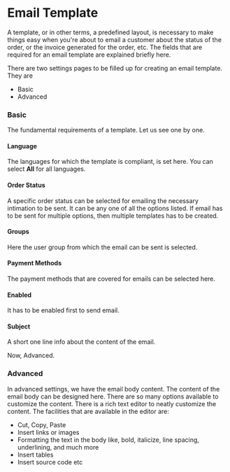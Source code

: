 # Email Template

A template, or in other terms, a predefined layout, is necessary to make things easy when you're about to email a customer about the status of the order, or the invoice generated for the order, etc. The fields that are required for an email template are explained briefly here.

There are two settings pages to be filled up for creating an email template. They are 
* Basic
* Advanced

### Basic
The fundamental requirements of a template. Let us see one by one.
#### Language
The languages for which the template is compliant, is set here. You can select **All** for all languages.
#### Order Status
A specific order status can be selected for emailing the necessary intimation to be sent. It can be any one of all the options listed. If email has to be sent for multiple options, then multiple templates has to be created.

#### Groups
Here the user group from which the email can be sent is selected.

#### Payment Methods
The payment methods that are covered for emails can be selected here.

#### Enabled
It has to be enabled first to send email.

#### Subject
A short one line info about the content of the email.

Now, Advanced.
### Advanced
In advanced settings, we have the email body content. The content of the email body can be designed here. There are so many options available to customize the content. There is a rich text editor to neatly customize the content.
The facilities that are available in the editor are:
* Cut, Copy, Paste
* Insert links or images
* Formatting the text in the body like, bold, italicize, line spacing, underlining, and much more
* Insert tables
* Insert source code etc















